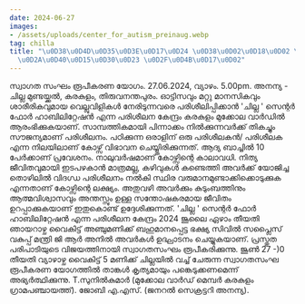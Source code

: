 ```yaml
---
date: 2024-06-27
images:
- /assets/uploads/center_for_autism_preinaug.webp
tag: chilla
title: "\u0D38\u0D4D\u0D35\u0D3E\u0D17\u0D24 \u0D38\u0D02\u0D18\u0D02 \u0D30\u0D42\
  \u0D2A\u0D40\u0D15\u0D30\u0D23 \u0D2F\u0D4B\u0D17\u0D02"
---
```


സ്വാഗത സംഘം
രൂപീകരണ യോഗം.
27.06.2024, വ്യാഴം. 5.00pm.
അനന്യ - ചില്ല
മുണ്ടയ്ക്കൽ, 
കരകുളം, തിരുവനന്തപുരം.
  ഓട്ടിസവും മറ്റു മാനസികവും ശാരീരികവുമായ വെല്ലുവിളികൾ നേരിടുന്നവരെ പരിശീലിപ്പിക്കാൻ
 'ചില്ല ' സെന്റർ ഫോർ ഹാബിലിറ്റേഷൻ എന്ന പരിശീലന കേന്ദ്രം കരകുളം മുക്കോല വാർഡിൽ ആരംഭിക്കുകയാണ്.
 സാമ്പത്തികമായി പിന്നാക്കം നിൽക്കുന്നവർക്ക് തികച്ചും സൗജന്യമാണ് പരിശീലനം. പഠിക്കുന്ന ഒരാളിന് ഒരു പരിശീലകൻ/ പരിശീലക എന്ന നിലയിലാണ് കോഴ്സ് വിഭാവന ചെയ്യ്തിരിക്കുന്നത്. 
ആദ്യ ബാച്ചിൽ 10 പേർക്കാണ് പ്രവേശനം.
 നാലുവർഷമാണ് കോഴ്സിന്റെ കാലാവധി. 
നിത്യ ജീവിതവുമായി ഇടപഴകാൻ മാത്രമല്ല, കഴിവുകൾ കണ്ടെത്തി അവർക്ക് യോജിച്ച തൊഴിലിൽ വിദഗ്ധ പരിശീലനം നൽകി  സ്ഥിര വരുമാനമുണ്ടാക്കിക്കൊടുക്കുക എന്നതാണ് കോഴ്സിന്റെ ലക്ഷ്യം. അതുവഴി അവർക്കും കുടുംബത്തിനും ആത്മവിശ്വാസവും അന്തസ്സും ഉള്ള സന്തോഷകരമായ ജീവിതം ഉറപ്പാക്കുകയാണ് ഇതുകൊണ്ട് ഉദ്ദേശിക്കുന്നത്.
'ചില്ല ' സെന്റർ ഫോർ ഹാബിലിറ്റേഷൻ എന്ന പരിശീലന കേന്ദ്രം
2024 ജൂലൈ ഏഴാം തീയതി ഞായറാഴ്ച വൈകിട്ട് അഞ്ചുമണിക്ക് ബഹുമാനപ്പെട്ട ഭക്ഷ്യ സിവിൽ സപ്ലൈസ് വകുപ്പ് മന്ത്രി  ജി ആർ അനിൽ അവർകൾ ഉദ്ഘാടനം ചെയ്യുകയാണ്. പ്രസ്തുത പരിപാടിയുടെ വിജയത്തിനായി സ്വാഗതസംഘം രൂപീകരിക്കുന്നു. ജൂൺ 27 -)0 തീയതി വ്യാഴാഴ്ച വൈകിട്ട് 5 മണിക്ക് ചില്ലയിൽ വച്ച് ചേരുന്ന സ്വാഗതസംഘ രൂപീകരണ യോഗത്തിൽ താങ്കൾ കൃത്യമായും പങ്കെടുക്കണമെന്ന് അഭ്യർത്ഥിക്കുന്നു.
 T.സുനിൽകുമാർ (മുക്കോല വാർഡ് മെമ്പർ കരകുളം ഗ്രാമപഞ്ചായത്ത്).
ജോബി എ.എസ്. (ജനറൽ സെക്രട്ടറി അനന്യ).